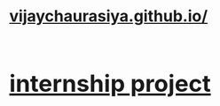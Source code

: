 <div>
  <p><a href="https://vijaychaurasiya.github.io/project/"><h1>vijaychaurasiya.github.io/<h1><h2>internship project </h2></a></p>
</div>
